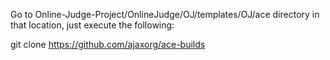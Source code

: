 Go to Online-Judge-Project/OnlineJudge/OJ/templates/OJ/ace directory
in that location, just execute the following:

git clone https://github.com/ajaxorg/ace-builds
